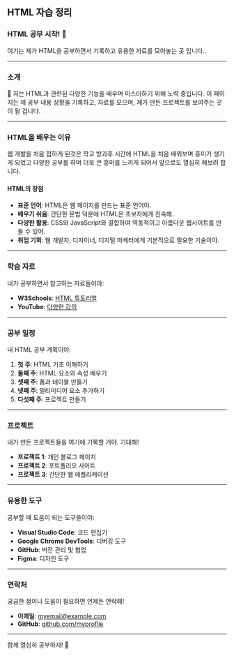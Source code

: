 ## HTML 자습 정리

### HTML 공부 시작! 🚀

여기는 제가 HTML을 공부하면서 기록하고 유용한 자료를 모아놓는 곳 입니다..

---

### 소개

👋 저는 HTML과 관련된 다양한 기능을 배우며 마스터하기 위해 노력 중입니다. 이 페이지는 제 공부 내용 상황을 기록하고, 자료를 모으며, 제가 만든 프로젝트를 보여주는 곳이 될 겁니다.

---

### HTML을 배우는 이유

웹 개발을 처음 접하게 된것은 학교 방과후 시간에 HTML을 처음 배워보며 흥미가 생기게 되었고 다양한 공부를 하며 더욱 큰 흥미를 느끼게 되어서 앞으로도 열심히 해보려 합니다.
#### HTML의 장점
  - **표준 언어**: HTML은 웹 페이지를 만드는 표준 언어야.
  - **배우기 쉬움**: 간단한 문법 덕분에 HTML은 초보자에게 친숙해.
  - **다양한 활용**: CSS와 JavaScript와 결합하여 역동적이고 아름다운 웹사이트를 만들 수 있어.
  - **취업 기회**: 웹 개발자, 디자이너, 디지털 마케터에게 기본적으로 필요한 기술이야.

---

### 학습 자료

내가 공부하면서 참고하는 자료들이야:

- **W3Schools**: [HTML 튜토리얼](https://www.w3schools.com/html/)
- **YouTube**: [다양한 강의](https://www.youtube.com/)

---

### 공부 일정

내 HTML 공부 계획이야:

1. **첫 주**: HTML 기초 이해하기
2. **둘째 주**: HTML 요소와 속성 배우기
3. **셋째 주**: 폼과 테이블 만들기
4. **넷째 주**: 멀티미디어 요소 추가하기
5. **다섯째 주**: 프로젝트 만들기

---

### 프로젝트

내가 만든 프로젝트들을 여기에 기록할 거야. 기대해!

- **프로젝트 1**: 개인 블로그 페이지
- **프로젝트 2**: 포트폴리오 사이트
- **프로젝트 3**: 간단한 웹 애플리케이션

---

### 유용한 도구

공부할 때 도움이 되는 도구들이야:

- **Visual Studio Code**: 코드 편집기
- **Google Chrome DevTools**: 디버깅 도구
- **GitHub**: 버전 관리 및 협업
- **Figma**: 디자인 도구

---

### 연락처

궁금한 점이나 도움이 필요하면 언제든 연락해!

- **이메일**: myemail@example.com
- **GitHub**: [github.com/myprofile](https://github.com/myprofile)

---

함께 열심히 공부하자! 💪
